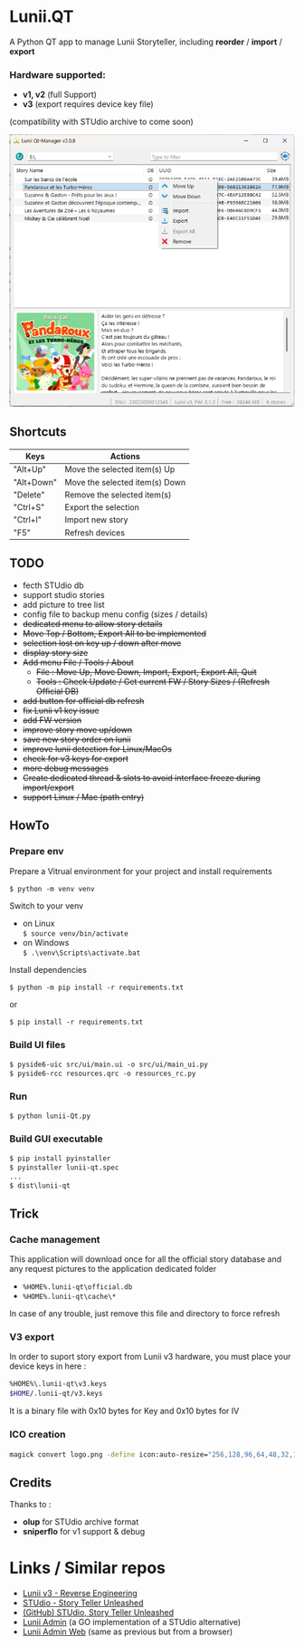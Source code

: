 # Lunii.QT
A Python QT app to manage Lunii Storyteller, including **reorder** / **import** / **export**   

### Hardware supported:
* **v1, v2**  (full Support)
* **v3**  (export requires device key file)  

(compatibility with STUdio archive to come soon)

![Main Window](./res/screenshot.png)

## Shortcuts

| Keys       | Actions                        |
|------------|--------------------------------|
| "Alt+Up"   | Move the selected item(s) Up   |
| "Alt+Down" | Move the selected item(s) Down |
| "Delete"   | Remove the selected item(s)    |
| "Ctrl+S"   | Export the selection           |
| "Ctrl+I"   | Import new story               |
| "F5"       | Refresh devices                |

## TODO
* fecth STUdio db
* support studio stories
* add picture to tree list
* config file to backup menu config (sizes / details)
* ~~dedicated menu to allow story details~~
* ~~Move Top / Bottom, Export All to be implemented~~
* ~~selection lost on key up / down after move~~
* ~~display story size~~
* ~~Add menu File / Tools / About~~
  * ~~File : Move Up, Move Down, Import, Export, Export All, Quit~~
  * ~~Tools : Check Update / Get current FW / Story Sizes / (Refresh Official DB)~~
* ~~add button for official db refresh~~
* ~~fix Lunii v1 key issue~~
* ~~add FW version~~
* ~~improve story move up/down~~
* ~~save new story order on lunii~~
* ~~improve lunii detection for Linux/MacOs~~
* ~~check for v3 keys for export~~
* ~~more debug messages~~ 
* ~~Create dedicated thread & slots to avoid interface freeze during import/export~~
* ~~support Linux / Mac (path entry)~~


## HowTo

### Prepare env

Prepare a Vitrual environment for your project and install requirements
```
$ python -m venv venv
```

Switch to your venv 
* on Linux   
   `$ source venv/bin/activate`
* on Windows   
  `$ .\venv\Scripts\activate.bat`

Install dependencies
```
$ python -m pip install -r requirements.txt
```
or
```
$ pip install -r requirements.txt
```

### Build UI files
```
$ pyside6-uic src/ui/main.ui -o src/ui/main_ui.py
$ pyside6-rcc resources.qrc -o resources_rc.py
```
### Run
```
$ python lunii-Qt.py
```

### Build GUI executable
```
$ pip install pyinstaller
$ pyinstaller lunii-qt.spec
...
$ dist\lunii-qt
```

## Trick
### Cache management
This application will download once for all the official story database and any request pictures to the application dedicated folder
* `%HOME%.lunii-qt\official.db`
* `%HOME%.lunii-qt\cache\*`

In case of any trouble, just remove this file and directory to force refresh

### V3 export
In order to suport story export from Lunii v3 hardware, you must place your device keys in here :
```bash
%HOME%\.lunii-qt\v3.keys
$HOME/.lunii-qt/v3.keys
```
It is a binary file with 0x10 bytes for Key and 0x10 bytes for IV
### ICO creation
```bash
magick convert logo.png -define icon:auto-resize="256,128,96,64,48,32,16"  logo.ico
```

## Credits
Thanks to :
* **olup** for STUdio archive format 
* **sniperflo** for v1 support & debug 

# Links / Similar repos
* [Lunii v3 - Reverse Engineering](https://github.com/o-daneel/Lunii_v3.RE)
* [STUdio - Story Teller Unleashed](https://marian-m12l.github.io/studio-website/)
* [(GitHub) STUdio, Story Teller Unleashed](https://github.com/marian-m12l/studio)
* [Lunii Admin](https://github.com/olup/lunii-admin) (a GO implementation of a STUdio alternative)
* [Lunii Admin Web](https://github.com/olup/lunii-admin) (same as previous but from a browser)
